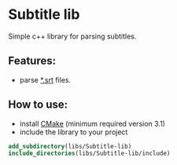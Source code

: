 # Subtitle lib

Simple c++ library for parsing subtitles.

## Features:
- parse [*.srt](https://fileinfo.com/extension/srt ".SRT File Extension")  files.

## How to use:

- install [CMake](https://cmake.org/ "CMake") (minimum required version 3.1)
- include the library to your project
```cmake
add_subdirectory(libs/Subtitle-lib)
include_directories(libs/Subtitle-lib/include)
```
